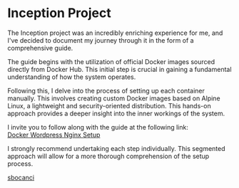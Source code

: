 # Inception Project

The Inception project was an incredibly enriching experience for me, and I've decided to document my journey through it in the form of a comprehensive guide.  

The guide begins with the utilization of official Docker images sourced directly from Docker Hub. This initial step is crucial in gaining a fundamental understanding of how the system operates.  

Following this, I delve into the process of setting up each container manually. This involves creating custom Docker images based on Alpine Linux, a lightweight and security-oriented distribution. This hands-on approach provides a deeper insight into the inner workings of the system.  

I invite you to follow along with the guide at the following link:  
[Docker Wordpress Nginx Setup](https://github.com/svvoii/Docker_WordPress_Nginx)

I strongly recommend undertaking each step individually. This segmented approach will allow for a more thorough comprehension of the setup process.

[sbocanci](https://github.com/svvoii)  

